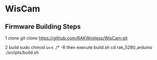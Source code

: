 # WisCam

## Firmware Building Steps
1 clone
	git clone https://github.com/RAKWireless/WisCam.git
	
2 build
	sudo chmod u+x ./* -R
	then execute build.sh
	cd rak_5280_arduino
	./scripts/build.sh
